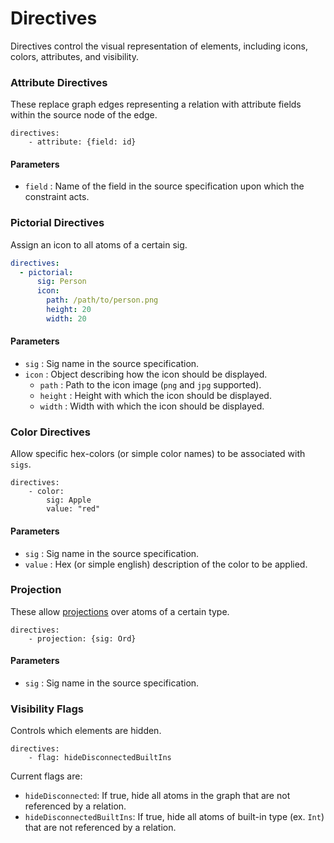 
# Directives
Directives control the visual representation of elements, including icons, colors, attributes, and visibility.

### **Attribute Directives**

These replace graph edges representing a relation with attribute fields within the source node of the edge. 

```
directives:
    - attribute: {field: id}
```

#### Parameters
- `field` : Name of the field in the source specification upon which the constraint acts.



### **Pictorial Directives**
Assign an icon to all atoms of a certain sig.

```yaml
directives:
  - pictorial:
      sig: Person
      icon:
        path: /path/to/person.png
        height: 20
        width: 20
```

#### Parameters

- `sig` : Sig name in the source specification.
- `icon` : Object describing how the icon should be displayed.
  - `path` : Path to the icon image (`png` and `jpg` supported).
  - `height` : Height with which the icon should be displayed.
  - `width` : Width with which the icon should be displayed.




### **Color Directives**

Allow specific hex-colors (or simple color names) to be associated with `sigs`.

```
directives:
    - color:
        sig: Apple
        value: "red"
```

#### Parameters

- `sig` : Sig name in the source specification.
- `value` : Hex (or simple english) description of the color to be applied.




### **Projection**
These allow [projections](https://alloy.readthedocs.io/en/latest/tooling/visualizer.html#projection) over atoms of a certain type. 

```
directives:
    - projection: {sig: Ord}
```

#### Parameters
- `sig` : Sig name in the source specification.



### **Visibility Flags**
Controls which elements are hidden. 

```
directives:
    - flag: hideDisconnectedBuiltIns
```

Current flags are:
  - `hideDisconnected`: If true, hide all atoms in the graph that are not referenced by a relation.
  - `hideDisconnectedBuiltIns`: If true, hide all atoms of built-in type (ex. `Int`) that are not referenced by a relation.


